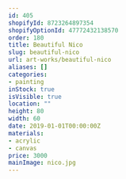 ```yaml
---
id: 405
shopifyId: 8723264897354
shopifyOptionId: 47772432138570
order: 180
title: Beautiful Nico
slug: beautiful-nico
url: art-works/beautiful-nico
aliases: []
categories:
- painting
inStock: true
isVisible: true
location: ""
height: 80
width: 60
date: 2019-01-01T00:00:00Z
materials:
- acrylic
- canvas
price: 3000
mainImage: nico.jpg
---
```

